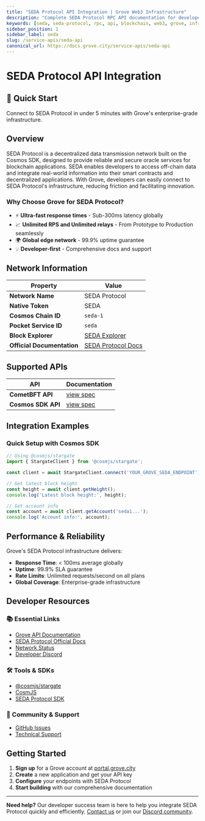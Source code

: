```yaml
---
title: "SEDA Protocol API Integration | Grove Web3 Infrastructure"
description: "Complete SEDA Protocol RPC API documentation for developers. Fast, reliable SEDA Protocol blockchain access with Grove's enterprise infrastructure. Get started in minutes."
keywords: [seda, seda-protocol, rpc, api, blockchain, web3, grove, infrastructure, developers, integration, cosmos, oracle]
sidebar_position: 1
sidebar_label: seda
slug: /service-apis/seda-api
canonical_url: https://docs.grove.city/service-apis/seda-api
---
```


# SEDA Protocol API Integration

<div style={{background: "linear-gradient(135deg, #4c51bf 0%, #805ad5 100%)", color: "white", padding: "1.5rem", borderRadius: "8px", margin: "1rem 0"}}>
  <h2 style={{color: "white", marginTop: 0}}>🚀 Quick Start</h2>
  <p style={{marginBottom: 0, fontSize: "1.1rem"}}>Connect to SEDA Protocol in under 5 minutes with Grove's enterprise-grade infrastructure.</p>
</div>

## Overview

SEDA Protocol is a decentralized data transmission network built on the Cosmos SDK, designed to provide reliable and secure oracle services for blockchain applications. SEDA enables developers to access off-chain data and integrate real-world information into their smart contracts and decentralized applications. With Grove, developers can easily connect to SEDA Protocol's infrastructure, reducing friction and facilitating innovation.

### Why Choose Grove for SEDA Protocol?

- ⚡ **Ultra-fast response times** - Sub-300ms latency globally
- 📈 **Unlimited RPS and Unlimited relays** - From Prototype to Production seamlessly
- 🌍 **Global edge network** - 99.9% uptime guarantee
- 💡 **Developer-first** - Comprehensive docs and support

## Network Information

| Property | Value |
|----------|-------|
| **Network Name** | SEDA Protocol |
| **Native Token** | SEDA |
| **Cosmos Chain ID** | `seda-1` |
| **Pocket Service ID** | `seda` |
| **Block Explorer** | [SEDA Explorer](https://explorer.seda.xyz) |
| **Official Documentation** | [SEDA Protocol Docs](https://docs.seda.xyz/) |

## Supported APIs

| API | Documentation |
| --- | ------------- |
| **CometBFT API** | [view spec](../grove-api/api-definition/definition#cosmos--cometbft) |
| **Cosmos SDK API** | [view spec](../grove-api/api-definition/definition#cosmos--cometbft) |

## Integration Examples

### Quick Setup with Cosmos SDK

```javascript
// Using @cosmjs/stargate
import { StargateClient } from '@cosmjs/stargate';

const client = await StargateClient.connect('YOUR_GROVE_SEDA_ENDPOINT');

// Get latest block height
const height = await client.getHeight();
console.log('Latest block height:', height);

// Get account info
const account = await client.getAccount('seda1...');
console.log('Account info:', account);
```

## Performance & Reliability

Grove's SEDA Protocol infrastructure delivers:

- **Response Time**: < 100ms average globally
- **Uptime**: 99.9% SLA guarantee  
- **Rate Limits**: Unlimited requests/second on all plans
- **Global Coverage**: Enterprise-grade infrastructure

## Developer Resources

### 📚 Essential Links
- [Grove API Documentation](../grove-api/overview/grove-api)
- [SEDA Protocol Official Docs](https://docs.seda.xyz/)
- [Network Status](https://status.grove.city)
- [Developer Discord](https://discord.gg/build-with-grove)

### 🛠️ Tools & SDKs
- [@cosmjs/stargate](https://www.npmjs.com/package/@cosmjs/stargate)
- [CosmJS](https://github.com/cosmos/cosmjs)
- [SEDA Protocol SDK](https://docs.seda.xyz/)

### 💬 Community & Support
- [GitHub Issues](https://github.com/buildwithgrove/path)  
- [Technical Support](https://discord.com/channels/824324475256438814/1150805396085293106)

## Getting Started

1. **Sign up** for a Grove account at [portal.grove.city](https://portal.grove.city)
2. **Create** a new application and get your API key
3. **Configure** your endpoints with SEDA Protocol
4. **Start building** with our comprehensive documentation

---

<div style={{background: "#f8f9fa", padding: "1rem", borderLeft: "4px solid #007bff", margin: "1rem 0"}}>
  <strong>Need help?</strong> Our developer success team is here to help you integrate SEDA Protocol quickly and efficiently. <a href="mailto:portal@grove.city">Contact us</a> or join our <a href="https://discord.gg/build-with-grove">Discord community</a>.
</div>
